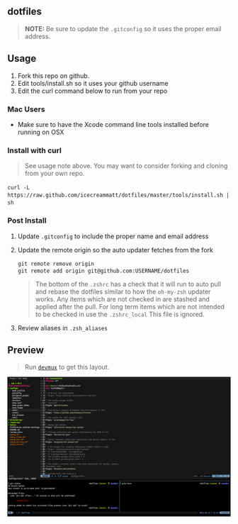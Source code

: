 ## dotfiles

> __NOTE:__ Be sure to update the `.gitconfig` so it uses the proper email address.

## Usage

1. Fork this repo on github.
2. Edit tools/install.sh so it uses your github username
3. Edit the curl command below to run from your repo

### Mac Users

* Make sure to have the Xcode command line tools installed before running on OSX

### Install with curl 

> See usage note above. You may want to consider forking and cloning from your own repo.

`curl -L https://raw.github.com/icecreammatt/dotfiles/master/tools/install.sh | sh`

### Post Install

1. Update `.gitconfig` to include the proper name and email address
1. Update the remote origin so the auto updater fetches from the fork

   ```
   git remote remove origin
   git remote add origin git@github.com:USERNAME/dotfiles
   ```
   
   > The bottom of the `.zshrc` has a check that it will run to auto pull and rebase the dotfiles similar to how the `oh-my-zsh` updater works. Any items which are not checked in are stashed and applied after the pull. For long term items which are not intended to be checked in use the `.zshrc_local` This file is ignored.
   
1. Review aliases in `.zsh_aliases`

## Preview
> Run [`devmux`](https://github.com/icecreammatt/scripts/blob/master/devmux.sh) to get this layout.

![Preview](resources/preview.png)
